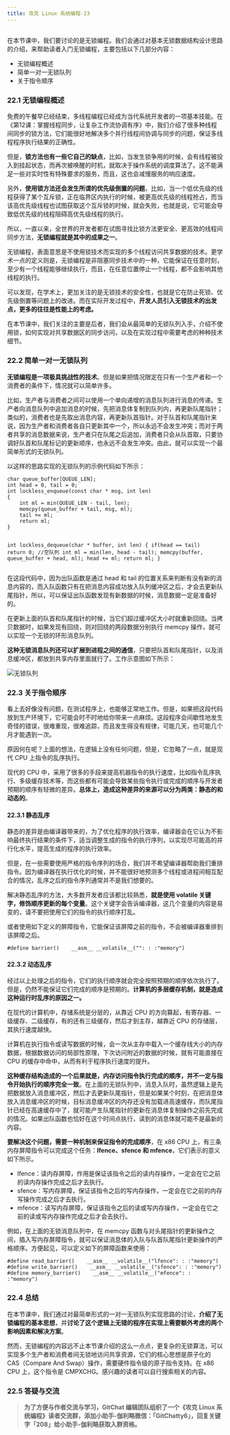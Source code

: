```yaml
---
title: 攻克 Linux 系统编程-23
---
```

<article id="topicContainer" class="column_content"><h2 class="topic_title"></h2><div><p>在本节课中，我们要讨论的是无锁编程。我们会通过对基本无锁数据结构设计思路的介绍，来帮助读者入门无锁编程，主要包括以下几部分内容：</p>
<ul>
<li>无锁编程概述</li>
<li>简单一对一无锁队列</li>
<li>关于指令顺序</li>
</ul>
<h3 id="221">22.1 无锁编程概述</h3>
<p>免费的午餐早已经结束，多线程编程已经成为当代系统开发者的一项基本技能。在《第12课：掌握线程同步，让复杂工作流协调有序》中，我们介绍了很多种线程间同步的锁方法，它们能很好地解决多个并行线程间协调与同步的问题，保证多线程程序执行结果的正确性。</p>
<p>但是，<strong>锁方法也有一些它自己的缺点</strong>，比如，当发生锁争用的时候，会有线程被投入到挂起状态，而再次被唤醒的时机，就取决于操作系统的调度算法了。这不能满足一些对实时性有特殊要求的服务，而且，这也会减慢服务的响应速度。</p>
<p>另外，<strong>使用锁方法还会发生所谓的优先级倒置的问题</strong>，比如，当一个低优先级的线程获得了某个互斥锁，正在临界区内执行的时候，被更高优先级的线程抢占，而当该高优先级线程也试图获取这个互斥锁的时候，就会失败，也就是说，它可能会导致低优先级的线程阻碍高优先级线程的执行。</p>
<p>所以，一直以来，全世界的开发者都在试图寻找比锁方法更安全、更高效的线程间同步方法，<strong>无锁编程就是其中的成果之一</strong>。</p>
<p>无锁编程，表面意思是不使用锁技术而实现的多个线程访问共享数据的技术。更学术一点的定义则是，无锁编程是非阻塞同步技术中的一种，它能保证在任意时刻，至少有一个线程能够继续执行，而且，在任意位置停止一个线程，都不会影响其他线程的执行。</p>
<p>可以发现，在学术上，更加关注的是无锁技术的安全性，也就是它在防止死锁、优先级倒置等问题上的改进。而在实际开发过程中，<strong>开发人员引入无锁技术的出发点，更多的往往是性能上的考虑。</strong></p>
<p>在本节课中，我们关注的主要是后者，我们会从最简单的无锁队列入手，介绍不使用锁，如何实现对共享数据区的同步访问，以及在实现过程中需要考虑的种种技术细节。</p>
<h3 id="222">22.2 简单一对一无锁队列</h3>
<p><strong>无锁编程是一项极具挑战性的技术</strong>。但是如果把情况限定在只有一个生产者和一个消费者的条件下，情况就可以简单许多。</p>
<p>比如，生产者与消费者之间可以使用一个单向递增的消息队列进行消息的传递。生产者向消息队列中追加消息的时候，先把消息体复制到队列内，再更新队尾指针；类似的，消费者也是先取出消息内容，再更新队首指针。对于队首和队尾指针来说，因为生产者和消费者各自只更新其中一个，所以永远不会发生冲突；而对于两者共享的消息数据来说，生产者只在队尾之后追加，消费者只会从队首取，只要协调好队首和队尾标记的更新顺序，也永远不会发生冲突。由此，就可以实现一个最简单形式的无锁队列。</p>
<p>以这样的思路实现的无锁队列的示例代码如下所示：</p>
<pre><code>char queue_buffer[QUEUE_LEN];
int head = 0, tail = 0;
int lockless_enqueue(const char * msg, int len)
{
    int ml = min(QUEUE_LEN - tail, len);
    memcpy(queue_buffer + tail, msg, ml);
    tail += ml;
    return ml;
}

int lockless_dequeue(char * buffer, int len)
{
    if(head == tail) return 0;  //空队列
    int ml = min(len, head - tail);
    memcpy(buffer, queue_buffer + head, ml);
    head += ml;
    return ml;
}
</code></pre>
<p>在这段代码中，因为出队函数是通过 head 和 tail 的位置关系来判断有没有新的消息内容的，而入队函数只有在把消息内容成功放入队列缓冲区之后，才会去更新队尾指针，所以，可以保证出队函数发现有新数据的时候，消息数据一定是准备好的。</p>
<p>在更新上面的队首和队尾指针的时候，当它们超过缓冲区大小时就重新回绕。当拷贝数据时，如果发现有回绕，则对回绕的两段数据分别执行 memcpy 操作，就可以实现一个无锁的环形消息队列。</p>
<p><strong>这种无锁消息队列还可以扩展到进程之间的通信</strong>，只要把队首和队尾指针，以及消息缓冲区，都放到共享内存里面就行了。工作示意图如下所示：</p>
<p><img src="https://images.gitbook.cn/44987d60-44e3-11e9-9f55-0f5c72c4faf3" alt="无锁队列" /></p>
<h3 id="223">22.3 关于指令顺序</h3>
<p>看上去好像没有问题，在测试程序上，也能够正常地工作。但是，如果把这段代码放到生产环境下，它可能会时不时地给你带来一点麻烦。这段程序会间歇性地发生奇怪的错误，很难重现，很难追踪，而且发生得没有规律，可能几天，也可能几个月才能遇到一次。</p>
<p>原因何在呢？上面的想法，在逻辑上没有任何问题，但是，它忽略了一点，就是现代 CPU 上指令的乱序执行。</p>
<p>现代的 CPU 中，采用了很多的手段来提高机器指令的执行速度，比如指令乱序执行、多级缓存技术等，而这些都有可能会导致某些指令执行或完成的顺序与开发者预期的顺序有轻微的差异。<strong>总体上，造成这种差异的来源可以分为两类：静态的和动态的</strong>。</p>
<h4 id="2231">22.3.1 静态乱序</h4>
<p>静态的差异是由编译器带来的，为了优化程序的执行效率，编译器会在它认为不影响最终执行结果的条件下，适当调整生成的指令的执行序列，以实现尽可能高的并行化水平，提高生成的程序的执行效率。</p>
<p>但是，在一些需要使用严格的指令序列的场合，我们并不希望编译器帮助我们重排指令。因为编译器在执行优化的时候，并不能很好地预测多个线程或进程间相互配合的情况，乱序之后的指令序列通常并不是我们想要的。</p>
<p>解决静态乱序的方法，大多数开发者应该都比较熟悉，<strong>就是使用 volatile 关键字，修饰顺序更新的每个变量</strong>。这个关键字会告诉编译器，这几个变量的内容是易变的，请不要把使用它们的指令的执行顺序打乱。</p>
<p>或者使用如下定义的屏障指令，它能保证该屏障之前的指令，不会被编译器重排到该屏障之后。</p>
<pre><code>#define barrier()    __asm__ __volatile__("": : :"memory")
</code></pre>
<h4 id="2232">22.3.2 动态乱序</h4>
<p>经过以上处理之后的指令，它们的执行顺序就会完全按照预期的顺序依次执行了。但是，仍然不能保证它们完成的顺序是预期的。<strong>计算机的多层缓存机制，就是造成这种运行时乱序的原因之一。</strong></p>
<p>在现代的计算机中，存储系统是分层的，从靠近 CPU 的方向算起，有寄存器、一级缓存、二级缓存，有的还有三级缓存，然后才到主存，越靠近 CPU 的存储层，其执行速度越快。</p>
<p>计算机在执行指令或读写数据的时候，会一次从主存中载入一个缓存线大小的内存数据，根据数据访问的局部性原理，下次访问附近的数据的时候，就有可能直接在 CPU 的缓存中命中，从而有利于程序执行速度的提升。</p>
<p><strong>这种缓存结构造成的一个后果就是，内存访问指令执行完成的顺序，并不一定与指令开始执行的顺序完全一致</strong>。在上面的无锁队列中，消息入队时，虽然逻辑上是先把数据放入消息缓冲区，然后才去更新队尾指针，但是如果某个时刻，在把消息体放入消息缓冲区的时候，目标消息缓冲区的内存还没有加载进高速缓存，而队尾指针已经在高速缓存中了，就可能产生队尾指针的更新在消息体复制操作之前先完成的情况。如果出队函数也恰好在这个时间点执行，读到的消息体就可能不是最新的内容。</p>
<p><strong>要解决这个问题，需要一种机制来保证指令的完成顺序</strong>，在 x86 CPU 上，有三条内存屏障指令可以完成这个任务：<strong>lfence、sfence 和 mfence</strong>，它们表示的意义如下所示。</p>
<ul>
<li>lfence：读内存屏障，作用是保证该指令之后的读内存操作，一定会在它之前的读内存操作完成之后才去执行。</li>
<li>sfence：写内存屏障，保证该指令之后的写内存操作，一定会在它之前的内存写操作完成之后才去执行。</li>
<li>mfence：读写内存屏障，保证该指令之后的读或写内存操作，一定会在它之前的读或写内存操作完成之后才会去执行。</li>
</ul>
<p>例如，在上面的无锁消息队列中，在 memcpy 函数与对头尾指针的更新操作之间，插入写内存屏障指令，就可以保证消息体的入队与队首队尾指针更新操作的严格顺序。方便起见，可以定义如下的屏障函数来使用：</p>
<pre><code>#define read_barrier()    __asm__ __volatile__("lfence": : :"memory")
#define write_barrier()    __asm__ __volatile__("sfence": : :"memory")
#define memory_barrier()    __asm__ __volatile__("mfence": : :"memory")
</code></pre>
<h3 id="224">22.4 总结</h3>
<p>在本节课中，我们通过对最简单形式的一对一无锁队列实现思路的讨论，<strong>介绍了无锁编程的基本思想</strong>，并<strong>讨论了这个逻辑上无错的程序在实现上需要额外考虑的两个影响因素和解决方案</strong>。</p>
<p>然而，无锁编程的内容远不止本节课介绍的这么一点点，更复杂的无锁算法，可以实现多个生产者和消费者间无锁地访问共享资源，它们的核心思想是原子化的 CAS（Compare And Swap）操作，需要硬件指令级的原子指令支持。在 x86 CPU 上，这个指令是 CMPXCHG。感兴趣的读者可以自行搜索相关的内容。</p>
<h3 id="225">22.5 答疑与交流</h3>
<blockquote>
  <p><strong>为了方便与作者交流与学习，GitChat 编辑团队组织了一个《攻克 Linux 系统编程》读者交流群，添加小助手-伽利略微信：「GitChatty6」，回复关键字「208」给小助手-伽利略获取入群资格。</strong></p>
</blockquote></div></article>